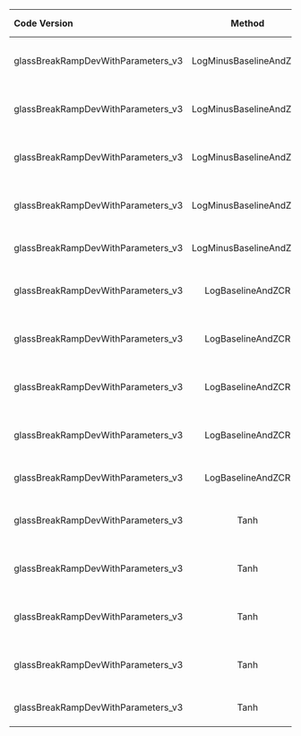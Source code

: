 | Code Version   | Method     | File      | Duration | TPR | FPs | Mean Latency |
| :------------- | :----------: | -----------: | :------------- | :----------: | :----------: | -----------: |
| glassBreakRampDevWithParameters_v3 | LogMinusBaselineAndZCR | GB_TestClip_v1_16000 | 151.72sec | TPR = 18 / 20 | FPs = 16 | 78msec |
| glassBreakRampDevWithParameters_v3 | LogMinusBaselineAndZCR | GB_TestClip_v1_16000_mixed_included | 247.02sec | TPR = 45 / 50 | FPs = 20 | 57.1msec |
| glassBreakRampDevWithParameters_v3 | LogMinusBaselineAndZCR | GB_TestClip_Training_v1_16000 | 597.46sec | TPR = 45 / 50 | FPs = 27 | 75.1msec |
| glassBreakRampDevWithParameters_v3 | LogMinusBaselineAndZCR | GB_TestClip_v2_16000 | 108.83sec | TPR = 19 / 23 | FPs = 2 | 49.5msec |
| glassBreakRampDevWithParameters_v3 | LogMinusBaselineAndZCR | GB_TestClip_Short_v1_16000 | 26.81sec | TPR = 3 / 5 | FPs = 5 | 76.6msec |
| glassBreakRampDevWithParameters_v3 | LogBaselineAndZCR | GB_TestClip_v1_16000 | 151.72sec | TPR = 20 / 20 | FPs = 9 | 81.3msec |
| glassBreakRampDevWithParameters_v3 | LogBaselineAndZCR | GB_TestClip_v1_16000_mixed_included | 247.02sec | TPR = 45 / 50 | FPs = 17 | 58msec |
| glassBreakRampDevWithParameters_v3 | LogBaselineAndZCR | GB_TestClip_Training_v1_16000 | 597.46sec | TPR = 47 / 50 | FPs = 35 | 84.3msec |
| glassBreakRampDevWithParameters_v3 | LogBaselineAndZCR | GB_TestClip_v2_16000 | 108.83sec | TPR = 23 / 23 | FPs = 2 | 62.3msec |
| glassBreakRampDevWithParameters_v3 | LogBaselineAndZCR | GB_TestClip_Short_v1_16000 | 26.81sec | TPR = 5 / 5 | FPs = 0 | 77.9msec |
| glassBreakRampDevWithParameters_v3 | Tanh | GB_TestClip_v1_16000 | 151.72sec | TPR = 20 / 20 | FPs = 7 | 78.5msec |
| glassBreakRampDevWithParameters_v3 | Tanh | GB_TestClip_v1_16000_mixed_included | 247.02sec | TPR = 47 / 50 | FPs = 19 | 65.1msec |
| glassBreakRampDevWithParameters_v3 | Tanh | GB_TestClip_Training_v1_16000 | 597.46sec | TPR = 48 / 50 | FPs = 24 | 89.1msec |
| glassBreakRampDevWithParameters_v3 | Tanh | GB_TestClip_v2_16000 | 108.83sec | TPR = 23 / 23 | FPs = 2 | 52.7msec |
| glassBreakRampDevWithParameters_v3 | Tanh | GB_TestClip_Short_v1_16000 | 26.81sec | TPR = 5 / 5 | FPs = 0 | 88.7msec |
